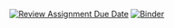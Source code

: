 [![Review Assignment Due Date](https://classroom.github.com/assets/deadline-readme-button-24ddc0f5d75046c5622901739e7c5dd533143b0c8e959d652212380cedb1ea36.svg)](https://classroom.github.com/a/A5DUrLb2)
[![Binder](https://mybinder.org/badge_logo.svg)](https://mybinder.org/v2/gh/dm4bem/model-steady-state-smart-team/HEAD)
